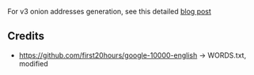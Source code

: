 For v3 onion addresses generation, see this detailed [blog post](https://www.jamieweb.net/blog/onionv3-vanity-address/)

## Credits

- <https://github.com/first20hours/google-10000-english> -> WORDS.txt, modified
